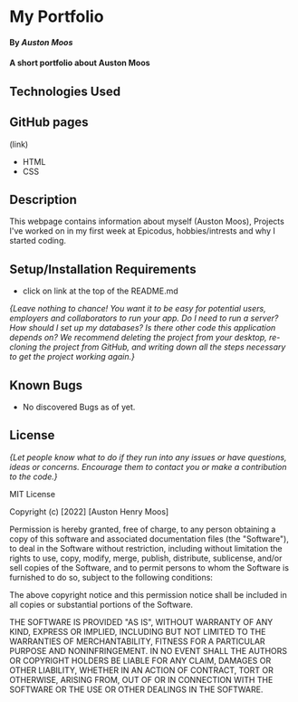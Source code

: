 #  My Portfolio

#### By _**Auston Moos**_

#### A short portfolio about Auston Moos

## Technologies Used

## GitHub pages

(link)

* HTML
* CSS 

## Description

This webpage contains information about myself (Auston Moos), Projects I've worked on in my first week at Epicodus, hobbies/intrests and why I started coding. 

## Setup/Installation Requirements

* click on link at the top of the README.md 

_{Leave nothing to chance! You want it to be easy for potential users, employers and collaborators to run your app. Do I need to run a server? How should I set up my databases? Is there other code this application depends on? We recommend deleting the project from your desktop, re-cloning the project from GitHub, and writing down all the steps necessary to get the project working again.}_

## Known Bugs

* No discovered Bugs as of yet.

## License

_{Let people know what to do if they run into any issues or have questions, ideas or concerns.  Encourage them to contact you or make a contribution to the code.}_

MIT License

Copyright (c) [2022] [Auston Henry Moos]

Permission is hereby granted, free of charge, to any person obtaining a copy
of this software and associated documentation files (the "Software"), to deal
in the Software without restriction, including without limitation the rights
to use, copy, modify, merge, publish, distribute, sublicense, and/or sell
copies of the Software, and to permit persons to whom the Software is
furnished to do so, subject to the following conditions:

The above copyright notice and this permission notice shall be included in all
copies or substantial portions of the Software.

THE SOFTWARE IS PROVIDED "AS IS", WITHOUT WARRANTY OF ANY KIND, EXPRESS OR
IMPLIED, INCLUDING BUT NOT LIMITED TO THE WARRANTIES OF MERCHANTABILITY,
FITNESS FOR A PARTICULAR PURPOSE AND NONINFRINGEMENT. IN NO EVENT SHALL THE
AUTHORS OR COPYRIGHT HOLDERS BE LIABLE FOR ANY CLAIM, DAMAGES OR OTHER
LIABILITY, WHETHER IN AN ACTION OF CONTRACT, TORT OR OTHERWISE, ARISING FROM,
OUT OF OR IN CONNECTION WITH THE SOFTWARE OR THE USE OR OTHER DEALINGS IN THE
SOFTWARE.